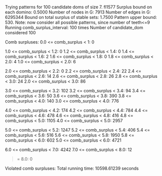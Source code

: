 Trying patterns for 100 candidate doms of size 7. 
fl1577
Surplus bound on each domino: 0.5000 
Number of nodes in G: 7913 
Number of edges in G: 6295344 
Bound on total surplus of stable sets: 1.7500 
Pattern upper bound: 530. 
 Note: now consider all possible patterns, since number of teeth<=9
Running comb_surplus_interval: 100 times 
Number of candidate_dom considered 100 
 
Comb surpluses: 
0.0 <= comb_surplus < 1:       0 

1.0 <= comb_surplus < 1.2:       0 
1.2 <= comb_surplus < 1.4:       0 
1.4 <= comb_surplus < 1.6:       2 
1.6 <= comb_surplus < 1.8:       0 
1.8 <= comb_surplus < 2.0:       4 
1.0 <= comb_surplus < 2.0:       6 

2.0 <= comb_surplus < 2.2:       0 
2.2 <= comb_surplus < 2.4:      22 
2.4 <= comb_surplus < 2.6:      14 
2.6 <= comb_surplus < 2.8:      26 
2.8 <= comb_surplus < 3.0:      24 
2.0 <= comb_surplus < 3.0:      86 

3.0 <= comb_surplus < 3.2:     102 
3.2 <= comb_surplus < 3.4:      94 
3.4 <= comb_surplus < 3.6:      50 
3.6 <= comb_surplus < 3.8:     390 
3.8 <= comb_surplus < 4.0:     140 
3.0 <= comb_surplus < 4.0:     776 

4.0 <= comb_surplus < 4.2:     174 
4.2 <= comb_surplus < 4.4:     784 
4.4 <= comb_surplus < 4.6:     478 
4.6 <= comb_surplus < 4.8:     416 
4.8 <= comb_surplus < 5.0:    1105 
4.0 <= comb_surplus < 5.0:    2957 

5.0 <= comb_surplus < 5.2:    1247 
5.2 <= comb_surplus < 5.4:     406 
5.4 <= comb_surplus < 5.6:     516 
5.6 <= comb_surplus < 5.8:    1950 
5.8 <= comb_surplus < 6.0:     602 
5.0 <= comb_surplus < 6.0:    4721 

6.0 <= comb_surplus < 7.0:    4242 
7.0 <= comb_surplus < 8.0:      12 
>= 8.0:                          0 

Violated comb surpluses:
Total running time: 10598.61239 seconds